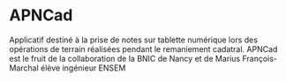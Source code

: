 # APNCad
Applicatif destiné à la prise de notes sur tablette numérique lors des opérations de terrain réalisées pendant le remaniement cadatral.
APNCad est le fruit de la collaboration de la BNIC de Nancy et de Marius François-Marchal élève ingénieur ENSEM
